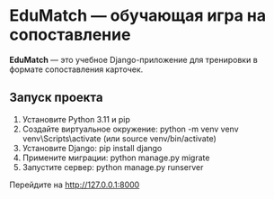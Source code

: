 # EduMatch — обучающая игра на сопоставление

**EduMatch** — это учебное Django-приложение для тренировки в формате сопоставления карточек.

## Запуск проекта

1. Установите Python 3.11 и pip
2. Создайте виртуальное окружение:
   python -m venv venv
   venv\Scripts\activate (или source venv/bin/activate)
3. Установите Django:
   pip install django
4. Примените миграции:
   python manage.py migrate
5. Запустите сервер:
   python manage.py runserver

Перейдите на http://127.0.0.1:8000
